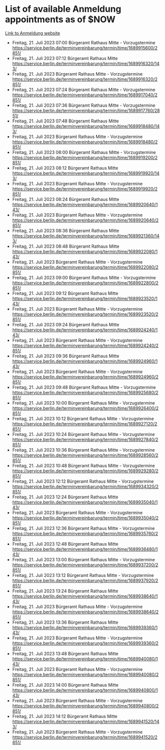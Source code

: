# List of available Anmeldung appointments as of $NOW
[Link to Anmeldung website](https://service.berlin.de/terminvereinbarung/termin/tag.php?termin=1&anliegen[]=120686&dienstleisterlist=122210,122217,327316,122219,327312,122227,327314,122231,327346,122243,327348,122254,122252,329742,122260,329745,122262,329748,122271,327278,122273,327274,122277,327276,330436,122280,327294,122282,327290,122284,327292,122291,327270,122285,327266,122286,327264,122296,327268,150230,329760,122297,327286,122294,327284,122312,329763,122314,329775,122304,327330,122311,327334,122309,327332,317869,122281,327352,122279,329772,122283,122276,327324,122274,327326,122267,329766,122246,327318,122251,327320,122257,327322,122208,327298,122226,327300&herkunft=http%3A%2F%2Fservice.berlin.de%2Fdienstleistung%2F120686%2F)
- Freitag, 21. Juli 2023 07:00 Bürgeramt Rathaus Mitte - Vorzugstermine https://service.berlin.de/terminvereinbarung/termin/time/1689915600/2851/
- Freitag, 21. Juli 2023 07:12 Bürgeramt Rathaus Mitte https://service.berlin.de/terminvereinbarung/termin/time/1689916320/143/
- Freitag, 21. Juli 2023  Bürgeramt Rathaus Mitte - Vorzugstermine https://service.berlin.de/terminvereinbarung/termin/time/1689916320/2851/
- Freitag, 21. Juli 2023 07:24 Bürgeramt Rathaus Mitte - Vorzugstermine https://service.berlin.de/terminvereinbarung/termin/time/1689917040/2851/
- Freitag, 21. Juli 2023 07:36 Bürgeramt Rathaus Mitte - Vorzugstermine https://service.berlin.de/terminvereinbarung/termin/time/1689917760/2851/
- Freitag, 21. Juli 2023 07:48 Bürgeramt Rathaus Mitte https://service.berlin.de/terminvereinbarung/termin/time/1689918480/143/
- Freitag, 21. Juli 2023  Bürgeramt Rathaus Mitte - Vorzugstermine https://service.berlin.de/terminvereinbarung/termin/time/1689918480/2851/
- Freitag, 21. Juli 2023 08:00 Bürgeramt Rathaus Mitte - Vorzugstermine https://service.berlin.de/terminvereinbarung/termin/time/1689919200/2851/
- Freitag, 21. Juli 2023 08:12 Bürgeramt Rathaus Mitte https://service.berlin.de/terminvereinbarung/termin/time/1689919920/143/
- Freitag, 21. Juli 2023  Bürgeramt Rathaus Mitte - Vorzugstermine https://service.berlin.de/terminvereinbarung/termin/time/1689919920/2851/
- Freitag, 21. Juli 2023 08:24 Bürgeramt Rathaus Mitte https://service.berlin.de/terminvereinbarung/termin/time/1689920640/143/
- Freitag, 21. Juli 2023  Bürgeramt Rathaus Mitte - Vorzugstermine https://service.berlin.de/terminvereinbarung/termin/time/1689920640/2851/
- Freitag, 21. Juli 2023 08:36 Bürgeramt Rathaus Mitte https://service.berlin.de/terminvereinbarung/termin/time/1689921360/143/
- Freitag, 21. Juli 2023 08:48 Bürgeramt Rathaus Mitte https://service.berlin.de/terminvereinbarung/termin/time/1689922080/143/
- Freitag, 21. Juli 2023  Bürgeramt Rathaus Mitte - Vorzugstermine https://service.berlin.de/terminvereinbarung/termin/time/1689922080/2851/
- Freitag, 21. Juli 2023 09:00 Bürgeramt Rathaus Mitte - Vorzugstermine https://service.berlin.de/terminvereinbarung/termin/time/1689922800/2851/
- Freitag, 21. Juli 2023 09:12 Bürgeramt Rathaus Mitte https://service.berlin.de/terminvereinbarung/termin/time/1689923520/143/
- Freitag, 21. Juli 2023  Bürgeramt Rathaus Mitte - Vorzugstermine https://service.berlin.de/terminvereinbarung/termin/time/1689923520/2851/
- Freitag, 21. Juli 2023 09:24 Bürgeramt Rathaus Mitte https://service.berlin.de/terminvereinbarung/termin/time/1689924240/143/
- Freitag, 21. Juli 2023  Bürgeramt Rathaus Mitte - Vorzugstermine https://service.berlin.de/terminvereinbarung/termin/time/1689924240/2851/
- Freitag, 21. Juli 2023 09:36 Bürgeramt Rathaus Mitte https://service.berlin.de/terminvereinbarung/termin/time/1689924960/143/
- Freitag, 21. Juli 2023  Bürgeramt Rathaus Mitte - Vorzugstermine https://service.berlin.de/terminvereinbarung/termin/time/1689924960/2851/
- Freitag, 21. Juli 2023 09:48 Bürgeramt Rathaus Mitte - Vorzugstermine https://service.berlin.de/terminvereinbarung/termin/time/1689925680/2851/
- Freitag, 21. Juli 2023 10:00 Bürgeramt Rathaus Mitte - Vorzugstermine https://service.berlin.de/terminvereinbarung/termin/time/1689926400/2851/
- Freitag, 21. Juli 2023 10:12 Bürgeramt Rathaus Mitte - Vorzugstermine https://service.berlin.de/terminvereinbarung/termin/time/1689927120/2851/
- Freitag, 21. Juli 2023 10:24 Bürgeramt Rathaus Mitte - Vorzugstermine https://service.berlin.de/terminvereinbarung/termin/time/1689927840/2851/
- Freitag, 21. Juli 2023 10:36 Bürgeramt Rathaus Mitte - Vorzugstermine https://service.berlin.de/terminvereinbarung/termin/time/1689928560/2851/
- Freitag, 21. Juli 2023 10:48 Bürgeramt Rathaus Mitte - Vorzugstermine https://service.berlin.de/terminvereinbarung/termin/time/1689929280/2851/
- Freitag, 21. Juli 2023 12:12 Bürgeramt Rathaus Mitte - Vorzugstermine https://service.berlin.de/terminvereinbarung/termin/time/1689934320/2851/
- Freitag, 21. Juli 2023 12:24 Bürgeramt Rathaus Mitte https://service.berlin.de/terminvereinbarung/termin/time/1689935040/143/
- Freitag, 21. Juli 2023  Bürgeramt Rathaus Mitte - Vorzugstermine https://service.berlin.de/terminvereinbarung/termin/time/1689935040/2851/
- Freitag, 21. Juli 2023 12:36 Bürgeramt Rathaus Mitte - Vorzugstermine https://service.berlin.de/terminvereinbarung/termin/time/1689935760/2851/
- Freitag, 21. Juli 2023 12:48 Bürgeramt Rathaus Mitte https://service.berlin.de/terminvereinbarung/termin/time/1689936480/143/
- Freitag, 21. Juli 2023 13:00 Bürgeramt Rathaus Mitte - Vorzugstermine https://service.berlin.de/terminvereinbarung/termin/time/1689937200/2851/
- Freitag, 21. Juli 2023 13:12 Bürgeramt Rathaus Mitte - Vorzugstermine https://service.berlin.de/terminvereinbarung/termin/time/1689937920/2851/
- Freitag, 21. Juli 2023 13:24 Bürgeramt Rathaus Mitte https://service.berlin.de/terminvereinbarung/termin/time/1689938640/143/
- Freitag, 21. Juli 2023  Bürgeramt Rathaus Mitte - Vorzugstermine https://service.berlin.de/terminvereinbarung/termin/time/1689938640/2851/
- Freitag, 21. Juli 2023 13:36 Bürgeramt Rathaus Mitte https://service.berlin.de/terminvereinbarung/termin/time/1689939360/143/
- Freitag, 21. Juli 2023  Bürgeramt Rathaus Mitte - Vorzugstermine https://service.berlin.de/terminvereinbarung/termin/time/1689939360/2851/
- Freitag, 21. Juli 2023 13:48 Bürgeramt Rathaus Mitte https://service.berlin.de/terminvereinbarung/termin/time/1689940080/143/
- Freitag, 21. Juli 2023  Bürgeramt Rathaus Mitte - Vorzugstermine https://service.berlin.de/terminvereinbarung/termin/time/1689940080/2851/
- Freitag, 21. Juli 2023 14:00 Bürgeramt Rathaus Mitte https://service.berlin.de/terminvereinbarung/termin/time/1689940800/143/
- Freitag, 21. Juli 2023  Bürgeramt Rathaus Mitte - Vorzugstermine https://service.berlin.de/terminvereinbarung/termin/time/1689940800/2851/
- Freitag, 21. Juli 2023 14:12 Bürgeramt Rathaus Mitte https://service.berlin.de/terminvereinbarung/termin/time/1689941520/143/
- Freitag, 21. Juli 2023  Bürgeramt Rathaus Mitte - Vorzugstermine https://service.berlin.de/terminvereinbarung/termin/time/1689941520/2851/
